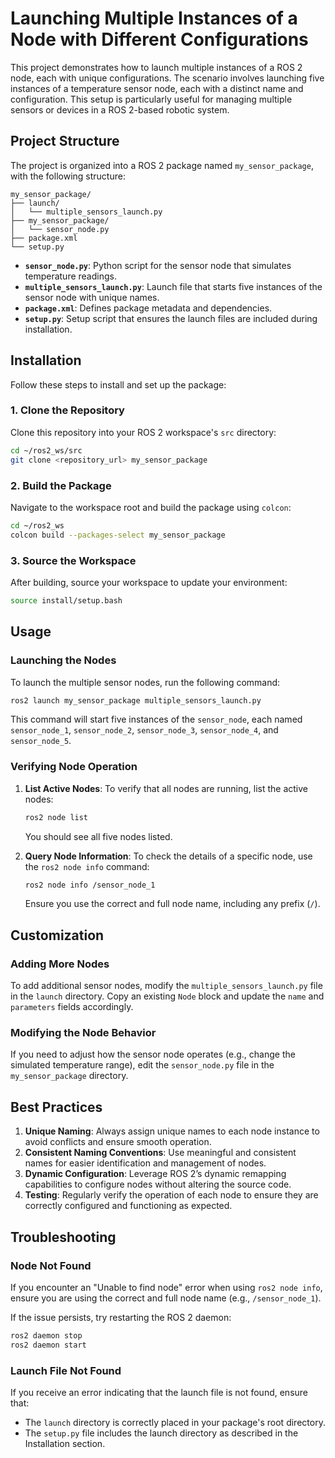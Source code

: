 # Launching Multiple Instances of a Node with Different Configurations

This project demonstrates how to launch multiple instances of a ROS 2 node, each with unique configurations. The scenario involves launching five instances of a temperature sensor node, each with a distinct name and configuration. This setup is particularly useful for managing multiple sensors or devices in a ROS 2-based robotic system.

## Project Structure

The project is organized into a ROS 2 package named `my_sensor_package`, with the following structure:

```
my_sensor_package/
├── launch/
│   └── multiple_sensors_launch.py
├── my_sensor_package/
│   └── sensor_node.py
├── package.xml
└── setup.py
```

- **`sensor_node.py`**: Python script for the sensor node that simulates temperature readings.
- **`multiple_sensors_launch.py`**: Launch file that starts five instances of the sensor node with unique names.
- **`package.xml`**: Defines package metadata and dependencies.
- **`setup.py`**: Setup script that ensures the launch files are included during installation.

## Installation

Follow these steps to install and set up the package:

### 1. Clone the Repository

Clone this repository into your ROS 2 workspace's `src` directory:

```sh
cd ~/ros2_ws/src
git clone <repository_url> my_sensor_package
```

### 2. Build the Package

Navigate to the workspace root and build the package using `colcon`:

```sh
cd ~/ros2_ws
colcon build --packages-select my_sensor_package
```

### 3. Source the Workspace

After building, source your workspace to update your environment:

```sh
source install/setup.bash
```

## Usage

### Launching the Nodes

To launch the multiple sensor nodes, run the following command:

```sh
ros2 launch my_sensor_package multiple_sensors_launch.py
```

This command will start five instances of the `sensor_node`, each named `sensor_node_1`, `sensor_node_2`, `sensor_node_3`, `sensor_node_4`, and `sensor_node_5`.

### Verifying Node Operation

1. **List Active Nodes**:
   To verify that all nodes are running, list the active nodes:

   ```sh
   ros2 node list
   ```

   You should see all five nodes listed.

2. **Query Node Information**:
   To check the details of a specific node, use the `ros2 node info` command:

   ```sh
   ros2 node info /sensor_node_1
   ```

   Ensure you use the correct and full node name, including any prefix (`/`).

## Customization

### Adding More Nodes

To add additional sensor nodes, modify the `multiple_sensors_launch.py` file in the `launch` directory. Copy an existing `Node` block and update the `name` and `parameters` fields accordingly.

### Modifying the Node Behavior

If you need to adjust how the sensor node operates (e.g., change the simulated temperature range), edit the `sensor_node.py` file in the `my_sensor_package` directory.

## Best Practices

1. **Unique Naming**: Always assign unique names to each node instance to avoid conflicts and ensure smooth operation.
2. **Consistent Naming Conventions**: Use meaningful and consistent names for easier identification and management of nodes.
3. **Dynamic Configuration**: Leverage ROS 2’s dynamic remapping capabilities to configure nodes without altering the source code.
4. **Testing**: Regularly verify the operation of each node to ensure they are correctly configured and functioning as expected.

## Troubleshooting

### Node Not Found

If you encounter an "Unable to find node" error when using `ros2 node info`, ensure you are using the correct and full node name (e.g., `/sensor_node_1`).

If the issue persists, try restarting the ROS 2 daemon:

```sh
ros2 daemon stop
ros2 daemon start
```

### Launch File Not Found

If you receive an error indicating that the launch file is not found, ensure that:

- The `launch` directory is correctly placed in your package's root directory.
- The `setup.py` file includes the launch directory as described in the Installation section.